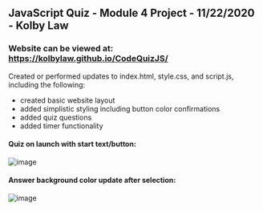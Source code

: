 ## JavaScript Quiz - Module 4 Project - 11/22/2020 - Kolby Law
### Website can be viewed at: https://kolbylaw.github.io/CodeQuizJS/

Created or performed updates to index.html, style.css, and script.js, including the following: 
- created basic website layout
- added simplistic styling including button color confirmations
- added quiz questions
- added timer functionality 

#### Quiz on launch with start text/button:
![image](https://user-images.githubusercontent.com/73139141/99925759-87ffc880-2cfc-11eb-80b4-be531b1bab3f.png)

#### Answer background color update after selection:
![image](https://user-images.githubusercontent.com/73139141/99925813-b2ea1c80-2cfc-11eb-91ec-ba95370a5af5.png)